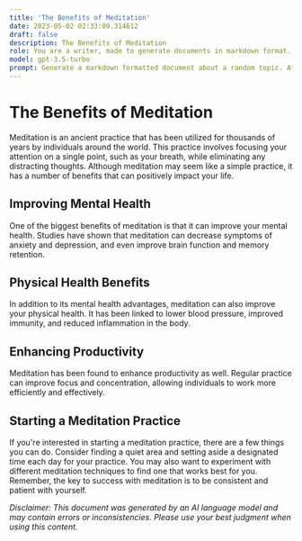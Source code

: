 ```yaml
---
title: 'The Benefits of Meditation'
date: 2023-05-02 02:33:09.314612
draft: false
description: The Benefits of Meditation
role: You are a writer, made to generate documents in markdown format. It is very important that all of the documents you generate are in valid markdown format.
model: gpt-3.5-turbo
prompt: Generate a markdown formatted document about a random topic. At the bottom, include a disclaimer explaining that the document was generated by you. The first line of the document should be the title. Make sure that the entire document is in proper markdown format, using a mix of various tags to make the document visually appealing.
---
```


# The Benefits of Meditation

Meditation is an ancient practice that has been utilized for thousands of years by individuals around the world. This practice involves focusing your attention on a single point, such as your breath, while eliminating any distracting thoughts. Although meditation may seem like a simple practice, it has a number of benefits that can positively impact your life.

## Improving Mental Health
One of the biggest benefits of meditation is that it can improve your mental health. Studies have shown that meditation can decrease symptoms of anxiety and depression, and even improve brain function and memory retention.

## Physical Health Benefits
In addition to its mental health advantages, meditation can also improve your physical health. It has been linked to lower blood pressure, improved immunity, and reduced inflammation in the body.

## Enhancing Productivity
Meditation has been found to enhance productivity as well. Regular practice can improve focus and concentration, allowing individuals to work more efficiently and effectively.

## Starting a Meditation Practice
If you're interested in starting a meditation practice, there are a few things you can do. Consider finding a quiet area and setting aside a designated time each day for your practice. You may also want to experiment with different meditation techniques to find one that works best for you. Remember, the key to success with meditation is to be consistent and patient with yourself.

_Disclaimer: This document was generated by an AI language model and may contain errors or inconsistencies. Please use your best judgment when using this content._